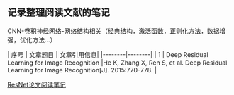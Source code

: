 ## 记录整理阅读文献的笔记
CNN-卷积神经网络-网络结构相关（经典结构，激活函数，正则化方法，数据增强，优化方法...）

| 序号 | 文章题目 | 文章引用信息|
|--------|--------|
|    1    |   Deep Residual Learning for Image Recognition     |He K, Zhang X, Ren S, et al. Deep Residual Learning for Image Recognition[J]. 2015:770-778. |

[ResNet论文阅读笔记](https://github.com/BUPTAlanMa/BUPTAlanMa.github.io/blob/master/CNN/ResNet-notes/ResNet.mkd)